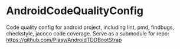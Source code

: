 # AndroidCodeQualityConfig
Code quality config for android project, including lint, pmd, findbugs, checkstyle, jacoco code coverage. Serve as a submodule for repo: https://github.com/Piasy/AndroidTDDBootStrap
